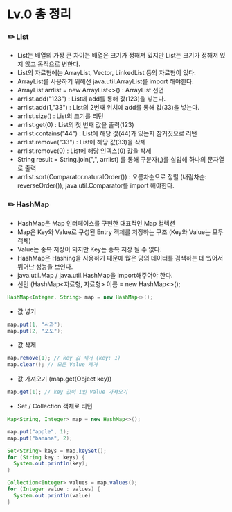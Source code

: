 # Lv.0 총 정리

###        ✏️ List

- List는 배열의 가장 큰 차이는 배열은 크기가 정해져 있지만 List는 크기가 정해져 있지 않고 동적으로 변한다. </br>
- List의 자료형에는 ArrayList, Vector, LinkedList 등의 자료형이 있다. </br>
- ArrayList를 사용하기 위해선 java.util.ArrayList를 import 해야한다. </br>
- ArrayList<Integer> arrlist = new ArrayList<>() : ArrayList 선언 </br>
- arrlist.add("123") : List에 add를 통해 값(123)을 넣는다. </br>
- arrlist.add(1,"33") : List의 2번째 위치에 add를 통해 값(33)을 넣는다. </br>
- arrlist.size() : List의 크기를 리턴 </br>
- arrlist.get(0) : List의 첫 번째 값을 출력(123) </br>
- arrlist.contains("44") : List에 해당 값(44)가 있는지 참거짓으로 리턴 </br>
- arrlist.remove("33") : List에 해당 값(33)을 삭제 </br>
- arrlist.remove(0) : List에 해당 인덱스(0) 값을 삭제 </br>
- String result = String.join(",", arrlist) 를 통해 구분자(,)를 삽입해 하나의 문자열로 출력 </br>
- arrlist.sort(Comparator.naturalOrder()) : 오름차순으로 정렬 (내림차순: reverseOrder()), java.util.Comparator를 import 해야한다.



###        ✏️ HashMap

- HashMap은 Map 인터페이스를 구현한 대표적인 Map 컬렉션 </br>
- Map은 Key와 Value로 구성된 Entry 객체를 저장하는 구조 (Key와 Value는 모두 객체) </br>
- Value는 중복 저장이 되지만 Key는 중복 저장 될 수 없다. </br>
- HashMap은 Hashing을 사용하기 때문에 많은 양의 데이터를 검색하는 데 있어서 뛰어난 성능을 보인다. </br>
- java.util.Map / java.util.HashMap을 import해주어야 한다. </br>
- 선언 (HashMap<자료형, 자료형> 이름 = new HashMap<>(); </br>
```java
HashMap<Integer, String> map = new HashMap<>();
```
- 값 넣기 </br>
```java
map.put(1, "사과");
map.put(2, "포도");
```
- 값 삭제 </br>
```java
map.remove(1); // key 값 제거 (key: 1)
map.clear(); // 모든 Value 제거
```
- 값 가져오기 (map.get(Object key)) </br>
```java
map.get(1); // key 값이 1인 Value 가져오기
```

- Set / Collection 객체로 리턴  </br>
```java
Map<String, Integer> map = new HashMap<>();

map.put("apple", 1);
map.put("banana", 2);

Set<String> keys = map.keySet();
for (String key : keys) {
  System.out.println(key);
}

Collection<Integer> values = map.values();
for (Integer value : values) {
  System.out.println(value)
}
```
